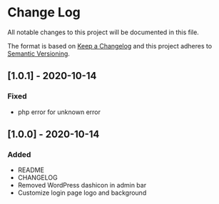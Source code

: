 # Change Log
All notable changes to this project will be documented in this file.
 
The format is based on [Keep a Changelog](http://keepachangelog.com/)
and this project adheres to [Semantic Versioning](http://semver.org/).

## [1.0.1] - 2020-10-14

### Fixed
- php error for unknown error

## [1.0.0] - 2020-10-14
  
### Added

- README
- CHANGELOG
- Removed WordPress dashicon in admin bar
- Customize login page logo and background